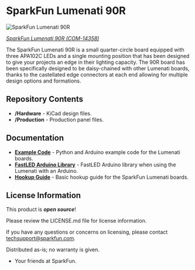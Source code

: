 SparkFun Lumenati 90R
========================================

![SparkFun Lumenati 90R](https://cdn.sparkfun.com//assets/parts/1/2/3/5/4/14358-01.jpg)

[*SparkFun Lumenati 90R (COM-14358)*](https://www.sparkfun.com/products/14358)

The SparkFun Lumenati 90R is a small quarter-circle board equipped with three APA102C LEDs and a single mounting position that has been designed to give your projects an edge in their lighting capacity. The 90R board has been specifically designed to be daisy-chained with other Lumenati boards, thanks to the castellated edge connectors at each end allowing for multiple design options and formations. 

Repository Contents
-------------------

* **/Hardware** - KiCad design files.
* **/Production** - Production panel files.

Documentation
--------------
* **[Example Code](https://github.com/sparkfun/SparkFun_Lumenati_Code)** - Python and Arduino example code for the Lumenati boards.
* **[FastLED Arduino Library](https://github.com/FastLED/FastLED)** - FastLED Arduino library when using the Lumenati with an Arduino.
* **[Hookup Guide](https://learn.sparkfun.com/tutorials/lumenati-hookup-guide)** - Basic hookup guide for the SparkFun Lumenati boards.

License Information
-------------------

This product is _**open source**_! 

Please review the LICENSE.md file for license information. 

If you have any questions or concerns on licensing, please contact techsupport@sparkfun.com.

Distributed as-is; no warranty is given.

- Your friends at SparkFun.

_<COLLABORATION CREDIT>_
